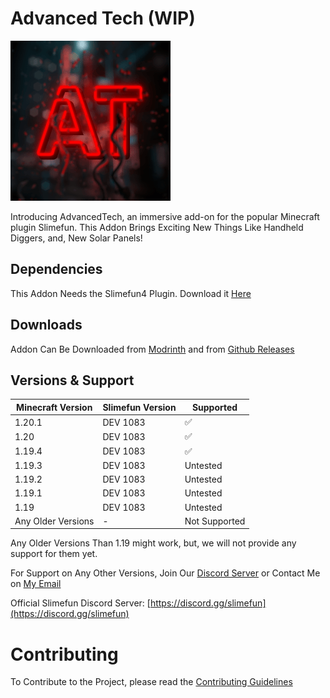 # Advanced Tech (WIP)
![AdvancedTech](Images/Logo/logo.gif)  

Introducing AdvancedTech, an immersive add-on for the popular Minecraft plugin Slimefun. This Addon Brings Exciting New Things Like Handheld Diggers, and, New Solar Panels!

## Dependencies
This Addon Needs the Slimefun4 Plugin.
Download it [Here](https://thebusybiscuit.github.io/builds/TheBusyBiscuit/Slimefun4/master/)

## Downloads
Addon Can Be Downloaded from [Modrinth](https://modrinth.com/plugin/advancedtech-slimefun) and from [Github Releases](https://github.com/PranavVerma-droid/AdvancedTech/releases)

## Versions & Support

| Minecraft Version  | Slimefun Version | Supported          |
|--------------------|------------------|--------------------|
| 1.20.1             | DEV 1083         | :white_check_mark: |
| 1.20               | DEV 1083         | :white_check_mark: |
| 1.19.4             | DEV 1083         | :white_check_mark: |
| 1.19.3             | DEV 1083         | Untested           |
| 1.19.2             | DEV 1083         | Untested           |
| 1.19.1             | DEV 1083         | Untested           |
| 1.19               | DEV 1083         | Untested           |
| Any Older Versions | -                | Not Supported      |

Any Older Versions Than 1.19 might work, but, we will not provide any support for them yet.

For Support on Any Other Versions, Join Our [Discord Server](https://discord.gg/yGKvYWAswD) or Contact Me on [My Email](pranav@verma.net.in)

Official Slimefun Discord Server: [https://discord.gg/slimefun](https://discord.gg/slimefun)

# Contributing
To Contribute to the Project, please read the [Contributing Guidelines](CONTRIBUTING.md)
